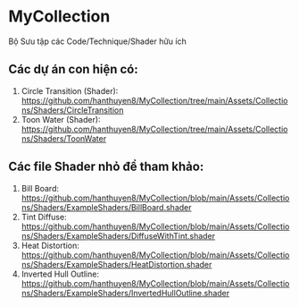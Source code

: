 # MyCollection
Bộ Sưu tập các Code/Technique/Shader hữu ích

## Các dự án con hiện có:

1. Circle Transition (Shader): https://github.com/hanthuyen8/MyCollection/tree/main/Assets/Collections/Shaders/CircleTransition
2. Toon Water (Shader): https://github.com/hanthuyen8/MyCollection/tree/main/Assets/Collections/Shaders/ToonWater

## Các file Shader nhỏ để tham khảo:
1. Bill Board: https://github.com/hanthuyen8/MyCollection/blob/main/Assets/Collections/Shaders/ExampleShaders/BillBoard.shader
2. Tint Diffuse: https://github.com/hanthuyen8/MyCollection/blob/main/Assets/Collections/Shaders/ExampleShaders/DiffuseWithTint.shader
3. Heat Distortion: https://github.com/hanthuyen8/MyCollection/blob/main/Assets/Collections/Shaders/ExampleShaders/HeatDistortion.shader
4. Inverted Hull Outline: https://github.com/hanthuyen8/MyCollection/blob/main/Assets/Collections/Shaders/ExampleShaders/InvertedHullOutline.shader